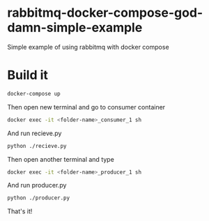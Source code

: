 # rabbitmq-docker-compose-god-damn-simple-example
Simple example of using rabbitmq with docker compose

# Build it
```bash
docker-compose up
```
Then open new terminal and go to consumer container
```bash
docker exec -it <folder-name>_consumer_1 sh
```
And run recieve.py
```bash
python ./recieve.py
```
Then open another terminal and type
```bash
docker exec -it <folder-name>_producer_1 sh
```
And run producer.py
```bash
python ./producer.py
```
That's it!

